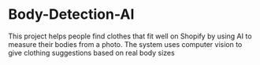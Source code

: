 # Body-Detection-AI
This project helps people find clothes that fit well on Shopify by using AI to measure their bodies from a photo. The system uses computer vision to give clothing suggestions based on real body sizes
